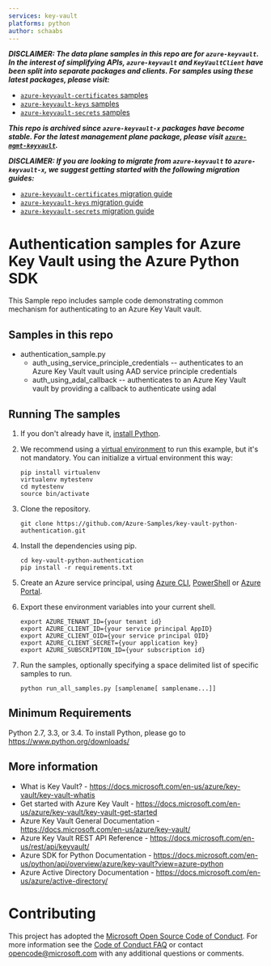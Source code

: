 ```yaml
---
services: key-vault
platforms: python
author: schaabs
---
```


***DISCLAIMER: The data plane samples in this repo are for `azure-keyvault`. In the interest of simplifying APIs, `azure-keyvault` and `KeyVaultClient` have been split into separate packages and clients. For samples using these latest packages, please visit:***

- [`azure-keyvault-certificates` samples](https://github.com/Azure/azure-sdk-for-python/tree/main/sdk/keyvault/azure-keyvault-certificates/samples)
- [`azure-keyvault-keys` samples](https://github.com/Azure/azure-sdk-for-python/tree/main/sdk/keyvault/azure-keyvault-keys/samples)
- [`azure-keyvault-secrets` samples](https://github.com/Azure/azure-sdk-for-python/tree/main/sdk/keyvault/azure-keyvault-secrets/samples)

***This repo is archived since `azure-keyvault-x` packages have become stable. For the latest management plane package, please visit [`azure-mgmt-keyvault`](https://github.com/Azure/azure-sdk-for-python/tree/main/sdk/keyvault/azure-mgmt-keyvault).***

***DISCLAIMER: If you are looking to migrate from `azure-keyvault` to `azure-keyvault-x`, we suggest getting started with the following migration guides:***

- [`azure-keyvault-certificates` migration guide](https://github.com/Azure/azure-sdk-for-python/blob/main/sdk/keyvault/azure-keyvault-certificates/migration_guide.md)
- [`azure-keyvault-keys` migration guide](https://github.com/Azure/azure-sdk-for-python/blob/main/sdk/keyvault/azure-keyvault-keys/migration_guide.md)
- [`azure-keyvault-secrets` migration guide](https://github.com/Azure/azure-sdk-for-python/blob/main/sdk/keyvault/azure-keyvault-secrets/migration_guide.md)

# Authentication samples for Azure Key Vault using the Azure Python SDK

This Sample repo includes sample code demonstrating common mechanism for authenticating to an Azure Key Vault vault.

## Samples in this repo
* authentication_sample.py
  * auth_using_service_principle_credentials -- authenticates to an Azure Key Vault vault using AAD service principle credentials 
  * auth_using_adal_callback -- authenticates to an Azure Key Vault vault by providing a callback to authenticate using adal


## Running The samples
1. If you don't already have it, [install Python](https://www.python.org/downloads/).

2. We recommend using a [virtual environment](https://docs.python.org/3/tutorial/venv.html) to run this example, but it's not mandatory. You can initialize a virtual environment this way:

    ```
    pip install virtualenv
    virtualenv mytestenv
    cd mytestenv
    source bin/activate
    ```

3. Clone the repository.

    ```
    git clone https://github.com/Azure-Samples/key-vault-python-authentication.git
    ```

4. Install the dependencies using pip.

    ```
    cd key-vault-python-authentication
    pip install -r requirements.txt
    ```

5. Create an Azure service principal, using 
[Azure CLI](http://azure.microsoft.com/documentation/articles/resource-group-authenticate-service-principal-cli/),
[PowerShell](http://azure.microsoft.com/documentation/articles/resource-group-authenticate-service-principal/)
or [Azure Portal](http://azure.microsoft.com/documentation/articles/resource-group-create-service-principal-portal/).

6. Export these environment variables into your current shell. 

    ```
    export AZURE_TENANT_ID={your tenant id}
    export AZURE_CLIENT_ID={your service principal AppID}
    export AZURE_CLIENT_OID={your service principal OID}
    export AZURE_CLIENT_SECRET={your application key}
    export AZURE_SUBSCRIPTION_ID={your subscription id}
    ```

7. Run the samples, optionally specifying a space delimited list of specific samples to run.

    ```
    python run_all_samples.py [samplename[ samplename...]]
    ```

## Minimum Requirements
Python 2.7, 3.3, or 3.4.
To install Python, please go to https://www.python.org/downloads/

## More information

* What is Key Vault? - https://docs.microsoft.com/en-us/azure/key-vault/key-vault-whatis
* Get started with Azure Key Vault - https://docs.microsoft.com/en-us/azure/key-vault/key-vault-get-started
* Azure Key Vault General Documentation - https://docs.microsoft.com/en-us/azure/key-vault/
* Azure Key Vault REST API Reference - https://docs.microsoft.com/en-us/rest/api/keyvault/
* Azure SDK for Python Documentation - https://docs.microsoft.com/en-us/python/api/overview/azure/key-vault?view=azure-python 
* Azure Active Directory Documentation - https://docs.microsoft.com/en-us/azure/active-directory/
  
# Contributing

This project has adopted the [Microsoft Open Source Code of Conduct](https://opensource.microsoft.com/codeofconduct/). For more information 
see the [Code of Conduct FAQ](https://opensource.microsoft.com/codeofconduct/faq/) or contact [opencode@microsoft.com](mailto:opencode@microsoft.com) 
with any additional questions or comments.
